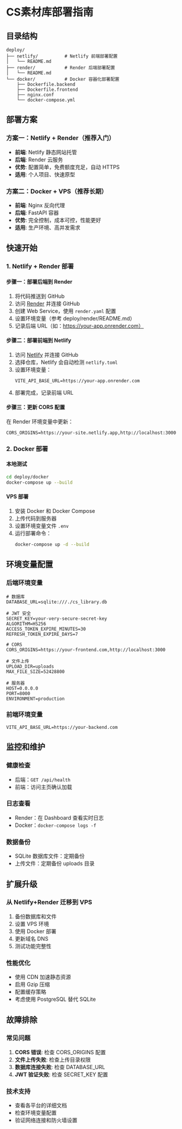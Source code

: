 # CS素材库部署指南

## 目录结构
```
deploy/
├── netlify/          # Netlify 前端部署配置
│   └── README.md
├── render/           # Render 后端部署配置
│   └── README.md
└── docker/           # Docker 容器化部署配置
    ├── Dockerfile.backend
    ├── Dockerfile.frontend
    ├── nginx.conf
    └── docker-compose.yml
```

## 部署方案

### 方案一：Netlify + Render（推荐入门）
- **前端**: Netlify 静态网站托管
- **后端**: Render 云服务
- **优势**: 配置简单，免费额度充足，自动 HTTPS
- **适用**: 个人项目、快速原型

### 方案二：Docker + VPS（推荐长期）
- **前端**: Nginx 反向代理
- **后端**: FastAPI 容器
- **优势**: 完全控制，成本可控，性能更好
- **适用**: 生产环境、高并发需求

## 快速开始

### 1. Netlify + Render 部署

#### 步骤一：部署后端到 Render
1. 将代码推送到 GitHub
2. 访问 [Render](https://render.com) 并连接 GitHub
3. 创建 Web Service，使用 `render.yaml` 配置
4. 设置环境变量（参考 deploy/render/README.md）
5. 记录后端 URL（如：https://your-app.onrender.com）

#### 步骤二：部署前端到 Netlify
1. 访问 [Netlify](https://netlify.com) 并连接 GitHub
2. 选择仓库，Netlify 会自动检测 `netlify.toml`
3. 设置环境变量：
   ```
   VITE_API_BASE_URL=https://your-app.onrender.com
   ```
4. 部署完成，记录前端 URL

#### 步骤三：更新 CORS 配置
在 Render 环境变量中更新：
```
CORS_ORIGINS=https://your-site.netlify.app,http://localhost:3000
```

### 2. Docker 部署

#### 本地测试
```bash
cd deploy/docker
docker-compose up --build
```

#### VPS 部署
1. 安装 Docker 和 Docker Compose
2. 上传代码到服务器
3. 设置环境变量文件 `.env`
4. 运行部署命令：
   ```bash
   docker-compose up -d --build
   ```

## 环境变量配置

### 后端环境变量
```env
# 数据库
DATABASE_URL=sqlite:///./cs_library.db

# JWT 安全
SECRET_KEY=your-very-secure-secret-key
ALGORITHM=HS256
ACCESS_TOKEN_EXPIRE_MINUTES=30
REFRESH_TOKEN_EXPIRE_DAYS=7

# CORS
CORS_ORIGINS=https://your-frontend.com,http://localhost:3000

# 文件上传
UPLOAD_DIR=uploads
MAX_FILE_SIZE=52428800

# 服务器
HOST=0.0.0.0
PORT=8000
ENVIRONMENT=production
```

### 前端环境变量
```env
VITE_API_BASE_URL=https://your-backend.com
```

## 监控和维护

### 健康检查
- 后端：`GET /api/health`
- 前端：访问主页确认加载

### 日志查看
- Render：在 Dashboard 查看实时日志
- Docker：`docker-compose logs -f`

### 数据备份
- SQLite 数据库文件：定期备份
- 上传文件：定期备份 uploads 目录

## 扩展升级

### 从 Netlify+Render 迁移到 VPS
1. 备份数据库和文件
2. 设置 VPS 环境
3. 使用 Docker 部署
4. 更新域名 DNS
5. 测试功能完整性

### 性能优化
- 使用 CDN 加速静态资源
- 启用 Gzip 压缩
- 配置缓存策略
- 考虑使用 PostgreSQL 替代 SQLite

## 故障排除

### 常见问题
1. **CORS 错误**: 检查 CORS_ORIGINS 配置
2. **文件上传失败**: 检查上传目录权限
3. **数据库连接失败**: 检查 DATABASE_URL
4. **JWT 验证失败**: 检查 SECRET_KEY 配置

### 技术支持
- 查看各平台的详细文档
- 检查环境变量配置
- 验证网络连接和防火墙设置
